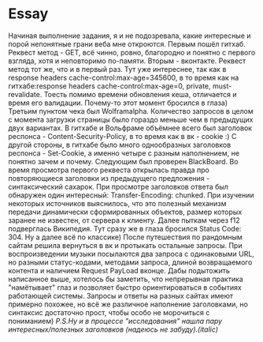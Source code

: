# Essay
Начиная выполнение задания, я и не подозревала, какие интересные и порой непонятные грани веба мне откроются.
Первым пошёл гитхаб. Реквест метод - GET, всё чинно, ровно, благородно и понятно с первого взгляда, хотя и неповторимо по-памяти.
Вторым - вконтакте. Реквест метод тот же, что и в первый раз. Тут уже интереснее, так как в response headers cache-control:max-age=345600, в то время как на гитхабе:response headers cache-control:max-age=0, private, must-revalidate.
Тоесть помимо времени обновления кеша, отличается и время его валидации. Почему-то этот момент бросился в глаза)
Третьим пунктом чека был Wolframalpha. Количество запросов в целом с момента загрузки страницы было гораздо меньше чем в предыдущих двух вариантах.
В гитхабе и Вольфраме объёмнее всего был заголовок респонса - Content-Security-Policy, в то время как в вк - cookie :)
С другой стороны, в гитхабе было много однообразных заголовков респонса - Set-Cookie, а именно четыре с разным наполнением, не понятно зачем и почему.
Следующим был проверен BlackBoard. Во время просмотра первого реквеста открылась правда про повторяющиеся заголовки из предыдущего предложения - синтаксический сахарок.
При просмотре заголовков ответа был обнаружен один интересный: Transfer-Encoding: chunked. При изучении некоторых источников выяснилось, что это полезный механизм передачи динамически сформированных объектов, размер которых заранее не известен, от сервера к клиенту.
Далее пыткам через f12 подверглась Википедия. Тут сразу же в глаза бросился Status Code: 304. Ну а далее всё по классике)
После путешествия по рандомным сайтам решила вернуться в вк и протыкать остальные запросы. При воспроизведении музыки посылаются два запроса с одинаковыми URL, но разными статус-кодами, методами запроса, длиной возвращаемого контента и наличием Request PayLoad вконце.
Дабы подытожить написанное выше, хотелось бы заметить, что непрерывная практика "намётывает" глаз и позволяет быстро ориентироваться в событиях работающей системы. Запросы и ответы на разных сайтах имеют примерно похожее, но всё же различное наполнение заголовками, но синтаксис достаточно прост, чтобы особо не морочиться с пониманием)
_P.S.Ну и в процессе "исследования" нашла пару интересных/полезных заголовков (надеюсь не забуду).(italic)_
